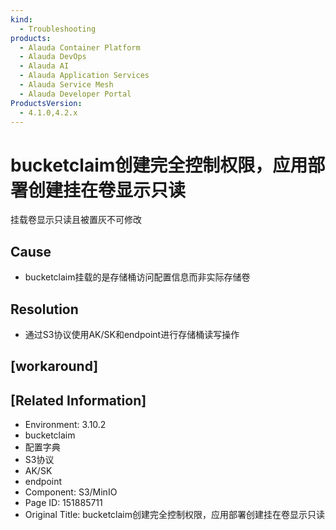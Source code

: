 ```yaml
---
kind:
  - Troubleshooting
products:
  - Alauda Container Platform
  - Alauda DevOps
  - Alauda AI
  - Alauda Application Services
  - Alauda Service Mesh
  - Alauda Developer Portal
ProductsVersion:
  - 4.1.0,4.2.x
---
```

<!-- A type of document that involves encountering a fault, diagnosing it, performing root cause analysis, and providing solutions. -->

# bucketclaim创建完全控制权限，应用部署创建挂在卷显示只读

挂载卷显示只读且被置灰不可修改

## Cause
- bucketclaim挂载的是存储桶访问配置信息而非实际存储卷

## Resolution
- 通过S3协议使用AK/SK和endpoint进行存储桶读写操作

## [workaround]

## [Related Information]
- Environment: 3.10.2
- bucketclaim
- 配置字典
- S3协议
- AK/SK
- endpoint
- Component: S3/MinIO
- Page ID: 151885711
- Original Title: bucketclaim创建完全控制权限，应用部署创建挂在卷显示只读

